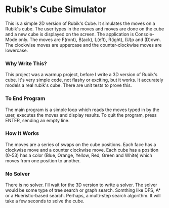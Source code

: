 <h1>Rubik's Cube Simulator </h1>

This is a simple 2D version of Rubik's Cube.  It simulates the moves on a Rubik's cube. The user types in the moves and moves are done on the cube and a new cube is displayed
on the screen.  The application is Console-Mode only.  The moves are F(ront), B(ack), L(eft), R(ight), (U)p and (D)own.  The clockwise moves are uppercase and the 
counter-clockwise moves are lowercase.

<h3>Why Write This?</h3>

This project was a warmup project, before I write a 3D version of Rubik's cube. It's very simple code, not flashy or exciting, but it works.  It accurately models a real
rubik's cube.  There are unit tests to prove this.

<h3>To End Program</h3>

The main program is a simple loop which reads the moves typed in by the user, executes the moves and display results.  To quit the program, press ENTER, sending an empty line.

<h3>How It Works</h3>

The moves are a series of swaps on the cube positions.  Each face has a clockwise move and a counter clockwise move.  Each cube has a position (0-53) has a color
(Blue, Orange, Yellow, Red, Green and White) which moves from one position to another.

<h3>No Solver</h3>

There is no solver.  I'll wait for the 3D version to write a solver.  The solver would be some type of tree search or graph search.  Somthing like DFS, A* or a Hueristic-based search.  Perhaps, a multi-step search algorithm.  It will take a few seconds to solve the cube.






